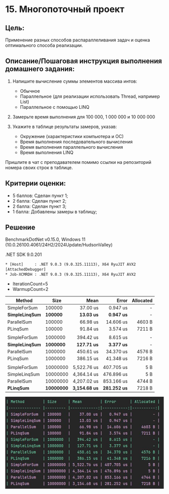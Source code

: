 # 15. Многопоточный проект

## Цель:

Применение разных способов распараллеливания задач и оценка оптимального способа реализации.

## Описание/Пошаговая инструкция выполнения домашнего задания:

1. Напишите вычисление суммы элементов массива интов:
    * Обычное
    * Параллельное (для реализации использовать Thread, например List)
    * Параллельное с помощью LINQ

2. Замерьте время выполнения для 100 000, 1 000 000 и 10 000 000

3. Укажите в таблице результаты замеров, указав:
    * Окружение (характеристики компьютера и ОС)
    * Время выполнения последовательного вычисления
    * Время выполнения параллельного вычисления
    * Время выполнения LINQ

Пришлите в чат с преподавателем помимо ссылки на репозиторий номера своих строк в таблице.


## Критерии оценки:

* 5 баллов: Сделан пункт 1;
* 2 балла: Сделан пункт 2;
* 2 балла: Сделан пункт 3;
* 1 балла: Добавлены замеры в таблицу;


## Решение

BenchmarkDotNet v0.15.0, Windows 11 (10.0.26100.4061/24H2/2024Update/HudsonValley)

.NET SDK 9.0.201    

    * [Host]     : .NET 9.0.3 (9.0.325.11113), X64 RyuJIT AVX2 [AttachedDebugger]
    * Job-XCMRDH : .NET 9.0.3 (9.0.325.11113), X64 RyuJIT AVX2


- IterationCount=5
- WarmupCount=2

| Method        | Size     | Mean        | Error      | Allocated |
|-------------- |--------- |------------:|-----------:|----------:|
| SimpleForSum  | 100000   |    37.00 us |   0.947 us |         - |
| **SimpleLinqSum** | **100000**   |    **13.03 us** |   **0.947 us** |         - |
| ParallelSum   | 100000   |    66.98 us |  14.606 us |    4603 B |
| PLinqSum      | 100000   |    91.84 us |   3.574 us |    7211 B |
|               |          |             |            |           |
| SimpleForSum  | 1000000  |   394.42 us |   8.615 us |         - |
| **SimpleLinqSum** | **1000000**  |   **127.71 us** |   **3.377 us** |         - |
| ParallelSum   | 1000000  |   450.61 us |  34.370 us |    4576 B |
| PLinqSum      | 1000000  |   386.15 us |  41.348 us |    7216 B |
|               |          |             |            |           |
| SimpleForSum  | 10000000 | 5,522.76 us | 407.705 us |       5 B |
| SimpleLinqSum | 10000000 | 4,364.14 us | 476.896 us |       5 B |
| ParallelSum   | 10000000 | 4,207.02 us | 853.166 us |    4744 B |
| **PLinqSum**      | **10000000** | **3,154.68 us** | **281.252 us** |    7218 B |




![benchmark](HomeWork03/res/Benchmark.jpg)